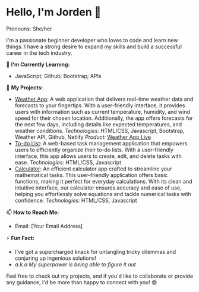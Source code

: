 # Hello, I'm Jorden 👋
Pronouns: She/her

I'm a passionate beginner developer who loves to code and learn new things. I have a strong desire to expand my skills and build a successful career in the tech industry.

🌱 **I'm Currently Learning:**
- JavaScript; Github; Bootstrap; APIs 


🚀 **My Projects:**
- [Weather App](https://github.com/xjordeen/Weather-App): A web application that delivers real-time weather data and forecasts to your fingertips. With a user-friendly interface, it provides users with information such as current temperature, humidity, and wind speed for their chosen location. Additionally, the app offers forecasts for the next few days, including details like expected temperatures, and weather conditions. *Technologies:* HTML/CSS, Javascript, Bootstrap, Weather API, Github, Netlify *Product:* [Weather App Live](https://harmonious-dango-a955c4.netlify.app/) 
- [To-do List](https://github.com/xjordeen/To-do-List): A web-based task management application that empowers users to efficiently organize their to-do lists. With a user-friendly interface, this app allows users to create, edit, and delete tasks with ease. *Technologies:* HTML/CSS, Javascript
- [Calculator](https://github.com/xjordeen/Calculator): An efficient calculator app crafted to streamline your mathematical tasks. This user-friendly application offers basic functions, making it perfect for everyday calculations. With its clean and intuitive interface, our calculator ensures accuracy and ease of use, helping you effortlessly solve equations and tackle numerical tasks with confidence. *Technologies:* HTML/CSS, Javascript

<!-- 🔗 **Connect with Me:**
- [LinkedIn](your LinkedIn profile link)
- [Twitter](your Twitter profile link) -->

📫 **How to Reach Me:**
- Email: [Your Email Address]

⚡ **Fun Fact:**
- I've got a supercharged knack for untangling tricky dilemmas and conjuring up ingenious solutions!
- *a.k.a My superpower is being able to figure it out*

Feel free to check out my projects, and if you'd like to collaborate or provide any guidance, I'd be more than happy to connect with you! 😄
